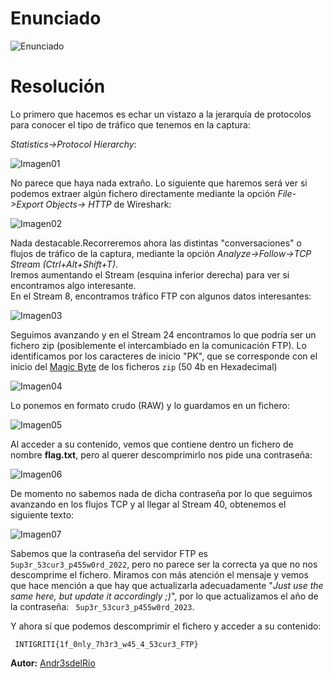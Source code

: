 
# Enunciado
![Enunciado](enunciado.png)


# Resolución

Lo primero que hacemos es echar un vistazo a la jerarquía de protocolos para conocer el tipo de tráfico que tenemos en la captura:

 *Statistics->Protocol Hierarchy*:

![Imagen01](01.png)

No parece que haya nada extraño. Lo siguiente que haremos será ver si podemos extraer algún fichero directamente mediante la opción *File->Export Objects-> HTTP* de Wireshark:

![Imagen02](02.png)

Nada destacable.Recorreremos ahora las distintas "conversaciones" o flujos de tráfico de la captura, mediante la opción *Analyze->Follow->TCP Stream (Ctrl+Alt+Shift+T)*.  
Iremos aumentando el Stream (esquina inferior derecha) para ver si encontramos algo interesante.  
En el Stream 8, encontramos tráfico FTP con algunos datos interesantes:

  
![Imagen03](03.png)

Seguimos avanzando y en el Stream 24 encontramos lo que podría ser un fichero zip (posiblemente el intercambiado en la comunicación FTP). Lo identificamos por los caracteres de inicio "PK", que se corresponde con el inicio del [Magic Byte](https://en.wikipedia.org/wiki/List_of_file_signatures)  de los ficheros `zip` (50 4b en Hexadecimal)

![Imagen04](04.png)

Lo ponemos en formato crudo (RAW) y lo guardamos en un fichero:

![Imagen05](05.png)

Al acceder a su contenido, vemos que contiene dentro un fichero de nombre **flag.txt**, pero al querer descomprimirlo nos pide una contraseña:

![Imagen06](06.png)

De momento no sabemos nada de dicha contraseña por lo que seguimos avanzando en los flujos TCP y al llegar al Stream 40, obtenemos el siguiente texto:


![Imagen07](07.png)

Sabemos que la contraseña del servidor FTP es ` 5up3r_53cur3_p455w0rd_2022`, pero no parece ser la correcta ya que no nos descomprime el fichero. Miramos con más atención el mensaje y vemos que hace mención a que hay que actualizarla adecuadamente "*Just use the same here, but update it accordingly ;)*", por lo que actualizamos el año de la contraseña: ` 5up3r_53cur3_p455w0rd_2023`.

Y ahora sí que podemos descomprimir el fichero y acceder a su contenido:

` INTIGRITI{1f_0nly_7h3r3_w45_4_53cur3_FTP}`


 
**Autor:** [Andr3sdelRio](https://twitter.com/Andr3sdelRio) 

 

